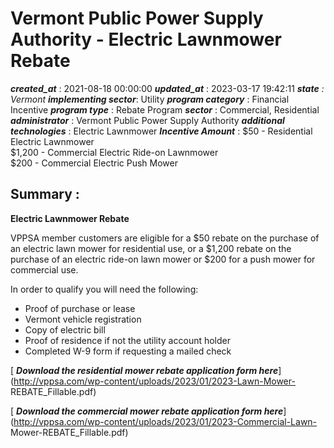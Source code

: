 # Vermont Public Power Supply Authority - Electric Lawnmower Rebate 
 ***created_at*** : 2021-08-18 00:00:00 
 ***updated_at*** : 2023-03-17 19:42:11 
 ***state** : Vermont 
 **implementing sector***: Utility 
 ***program category*** : Financial Incentive 
 ***program type*** : Rebate Program 
 ***sector*** : Commercial, Residential 
 ***administrator*** : Vermont Public Power Supply Authority 
 ***additional technologies*** : Electric Lawnmower 
 ***Incentive Amount*** : $50 - Residential Electric Lawnmower  
$1,200 - Commercial Electric Ride-on Lawnmower  
$200 - Commercial Electric Push Mower

 
 ## Summary : 
 **Electric Lawnmower Rebate**  
  
VPPSA member customers are eligible for a $50 rebate on the purchase of an
electric lawn mower for residential use, or a $1,200 rebate on the purchase of
an electric ride-on lawn mower or $200 for a push mower for commercial use.  
  
In order to qualify you will need the following:

  * Proof of purchase or lease
  * Vermont vehicle registration
  * Copy of electric bill
  * Proof of residence if not the utility account holder
  * Completed W-9 form if requesting a mailed check

[ _**Download the residential mower rebate application form
here**_](http://vppsa.com/wp-content/uploads/2023/01/2023-Lawn-Mower-
REBATE_Fillable.pdf)

[ _**Download the commercial mower rebate application form
here**_](http://vppsa.com/wp-content/uploads/2023/01/2023-Commercial-Lawn-
Mower-REBATE_Fillable.pdf)  

  

 
 
